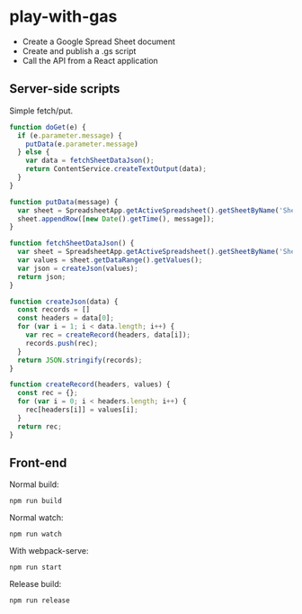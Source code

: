 # play-with-gas

- Create a Google Spread Sheet document
- Create and publish a .gs script
- Call the API from a React application

## Server-side scripts

Simple fetch/put.

```js
function doGet(e) {
  if (e.parameter.message) {
    putData(e.parameter.message)
  } else {
    var data = fetchSheetDataJson();
    return ContentService.createTextOutput(data);
  }
}

function putData(message) {
  var sheet = SpreadsheetApp.getActiveSpreadsheet().getSheetByName('Sheet1');    
  sheet.appendRow([new Date().getTime(), message]);
}

function fetchSheetDataJson() {
  var sheet = SpreadsheetApp.getActiveSpreadsheet().getSheetByName('Sheet1');  
  var values = sheet.getDataRange().getValues();
  var json = createJson(values);
  return json;
}

function createJson(data) {
  const records = []
  const headers = data[0];
  for (var i = 1; i < data.length; i++) {
    var rec = createRecord(headers, data[i]);
    records.push(rec);
  }
  return JSON.stringify(records);
}

function createRecord(headers, values) {
  const rec = {};
  for (var i = 0; i < headers.length; i++) {
    rec[headers[i]] = values[i];
  }
  return rec;
}
```

## Front-end

Normal build:
```
npm run build
```

Normal watch:
```
npm run watch
```

With webpack-serve:
```
npm run start
```

Release build:
```
npm run release
```
